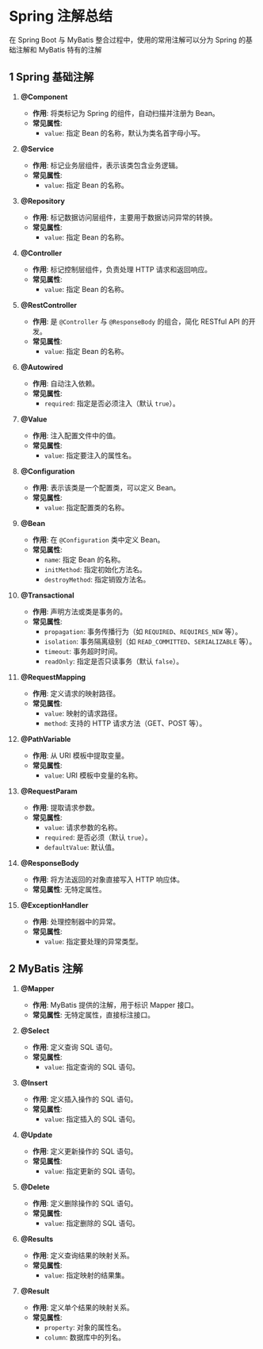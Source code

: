 # Spring 注解总结

在 Spring Boot 与 MyBatis 整合过程中，使用的常用注解可以分为 Spring 的基础注解和 MyBatis 特有的注解

## 1 Spring 基础注解

1. **@Component**
   - **作用**: 将类标记为 Spring 的组件，自动扫描并注册为 Bean。
   - **常见属性**:
	 - `value`: 指定 Bean 的名称，默认为类名首字母小写。

2. **@Service**
   - **作用**: 标记业务层组件，表示该类包含业务逻辑。
   - **常见属性**:
	 - `value`: 指定 Bean 的名称。

3. **@Repository**
   - **作用**: 标记数据访问层组件，主要用于数据访问异常的转换。
   - **常见属性**:
	 - `value`: 指定 Bean 的名称。

4. **@Controller**
   - **作用**: 标记控制层组件，负责处理 HTTP 请求和返回响应。
   - **常见属性**:
	 - `value`: 指定 Bean 的名称。

5. **@RestController**
   - **作用**: 是 `@Controller` 与 `@ResponseBody` 的组合，简化 RESTful API 的开发。
   - **常见属性**:
	 - `value`: 指定 Bean 的名称。

6. **@Autowired**
   - **作用**: 自动注入依赖。
   - **常见属性**:
	 - `required`: 指定是否必须注入（默认 `true`）。

7. **@Value**
   - **作用**: 注入配置文件中的值。
   - **常见属性**:
	 - `value`: 指定要注入的属性名。

8. **@Configuration**
   - **作用**: 表示该类是一个配置类，可以定义 Bean。
   - **常见属性**:
	 - `value`: 指定配置类的名称。

9. **@Bean**
   - **作用**: 在 `@Configuration` 类中定义 Bean。
   - **常见属性**:
	 - `name`: 指定 Bean 的名称。
	 - `initMethod`: 指定初始化方法名。
	 - `destroyMethod`: 指定销毁方法名。

10. **@Transactional**
	- **作用**: 声明方法或类是事务的。
	- **常见属性**:
	  - `propagation`: 事务传播行为（如 `REQUIRED`、`REQUIRES_NEW` 等）。
	  - `isolation`: 事务隔离级别（如 `READ_COMMITTED`、`SERIALIZABLE` 等）。
	  - `timeout`: 事务超时时间。
	  - `readOnly`: 指定是否只读事务（默认 `false`）。

11. **@RequestMapping**
	- **作用**: 定义请求的映射路径。
	- **常见属性**:
	  - `value`: 映射的请求路径。
	  - `method`: 支持的 HTTP 请求方法（GET、POST 等）。

12. **@PathVariable**
	- **作用**: 从 URI 模板中提取变量。
	- **常见属性**:
	  - `value`: URI 模板中变量的名称。

13. **@RequestParam**
	- **作用**: 提取请求参数。
	- **常见属性**:
	  - `value`: 请求参数的名称。
	  - `required`: 是否必须（默认 `true`）。
	  - `defaultValue`: 默认值。

14. **@ResponseBody**
	- **作用**: 将方法返回的对象直接写入 HTTP 响应体。
	- **常见属性**: 无特定属性。

15. **@ExceptionHandler**
	- **作用**: 处理控制器中的异常。
	- **常见属性**:
	  - `value`: 指定要处理的异常类型。

## 2 MyBatis 注解

1. **@Mapper**
   - **作用**: MyBatis 提供的注解，用于标识 Mapper 接口。
   - **常见属性**: 无特定属性，直接标注接口。

2. **@Select**
   - **作用**: 定义查询 SQL 语句。
   - **常见属性**:
	 - `value`: 指定查询的 SQL 语句。

3. **@Insert**
   - **作用**: 定义插入操作的 SQL 语句。
   - **常见属性**:
	 - `value`: 指定插入的 SQL 语句。

4. **@Update**
   - **作用**: 定义更新操作的 SQL 语句。
   - **常见属性**:
	 - `value`: 指定更新的 SQL 语句。

5. **@Delete**
   - **作用**: 定义删除操作的 SQL 语句。
   - **常见属性**:
	 - `value`: 指定删除的 SQL 语句。

6. **@Results**
   - **作用**: 定义查询结果的映射关系。
   - **常见属性**:
	 - `value`: 指定映射的结果集。

7. **@Result**
   - **作用**: 定义单个结果的映射关系。
   - **常见属性**:
	 - `property`: 对象的属性名。
	 - `column`: 数据库中的列名。
